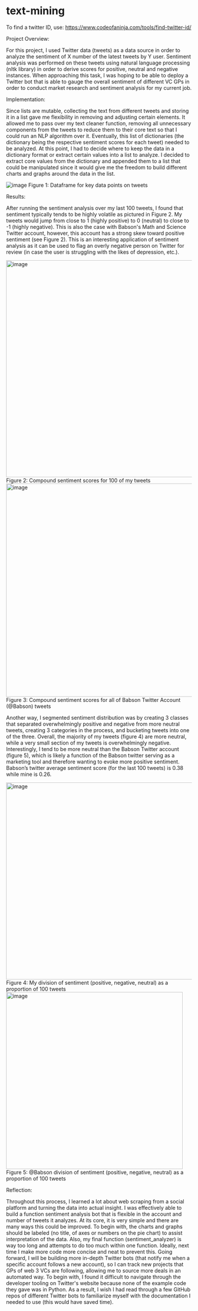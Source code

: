 # text-mining

To find a twitter ID, use: https://www.codeofaninja.com/tools/find-twitter-id/

Project Overview:

For this project, I used Twitter data (tweets) as a data source in order to analyze the sentiment of X number of the latest tweets by Y user. Sentiment analysis was performed on these tweets using natural language processing (nltk library) in order to derive scores for positive, neutral and negative instances. When approaching this task, I was hoping to be able to deploy a Twitter bot that is able to gauge the overall sentiment of different VC GPs in order to conduct market research and sentiment analysis for my current job.


Implementation:

Since lists are mutable, collecting the text from different tweets and storing it in a list gave me flexibility in removing and adjusting certain elements. It allowed me to pass over my text cleaner function, removing all unnecessary components from the tweets to reduce them to their core text so that I could run an NLP algorithm over it. Eventually, this list of dictionaries (the dictionary being the respective sentiment scores for each tweet) needed to be analyzed. At this point, I had to decide where to keep the data in a dictionary format or extract certain values into a list to analyze. I decided to extract core values from the dictionary and appended them to a list that could be manipulated since it would give me the freedom to build different charts and graphs around the data in the list.

![image](https://user-images.githubusercontent.com/112597537/198938422-3ff04904-980b-4f0b-853f-88e083722df1.png)
Figure 1: Dataframe for key data points on tweets

Results:

After running the sentiment analysis over my last 100 tweets, I found that sentiment typically tends to be highly volatile as pictured in Figure 2. My tweets would jump from close to 1 (highly positive) to 0 (neutral) to close to -1 (highly negative). This is also the case with Babson's Math and Science Twitter account, however, this account has a strong skew toward positive sentiment (see Figure 2). This is an interesting application of sentiment analysis as it can be used to flag an overly negative person on Twitter for review (in case the user is struggling with the likes of depression, etc.).

<img width="587" alt="image" src="https://user-images.githubusercontent.com/112597537/200094822-1fd9581c-d2af-4664-a956-a8153c7e337e.png">
Figure 2: Compound sentiment scores for 100 of my tweets

<img width="577" alt="image" src="https://user-images.githubusercontent.com/112597537/200094923-7f1a50dc-0b06-4db9-9a0f-d11acc731e58.png">
Figure 3: Compound sentiment scores for all of Babson Twitter Account (@Babson) tweets

Another way, I segmented sentiment distribution was by creating 3 classes that separated overwhelmingly positive and negative from more neutral tweets, creating 3 categories in the process, and bucketing tweets into one of the three. Overall, the majority of my tweets (figure 4) are more neutral, while a very small section of my tweets is overwhelmingly negative. Interestingly, I tend to be more neutral than the Babson Twitter account (figure 5), which is likely a function of the Babson twitter serving as a marketing tool and therefore wanting to evoke more positive sentiment. Babson’s twitter average sentiment score (for the last 100 tweets) is 0.38 while mine is 0.26.

<img width="533" alt="image" src="https://user-images.githubusercontent.com/112597537/200094804-22f652d5-e070-4ec1-b6f8-04b83ab404fc.png">
Figure 4: My division of sentiment (positive, negative, neutral) as a proportion of 100 tweets

<img width="479" alt="image" src="https://user-images.githubusercontent.com/112597537/200094910-28673c90-7fe1-42d5-ac13-14cd7ae57f65.png">
Figure 5: @Babson division of sentiment (positive, negative, neutral) as a proportion of 100 tweets

Reflection:

Throughout this process, I learned a lot about web scraping from a social platform and turning the data into actual insight. I was effectively able to build a function sentiment analysis bot that is flexible in the account and number of tweets it analyzes. At its core, it is very simple and there are many ways this could be improved. To begin with, the charts and graphs should be labeled (no title, of axes or numbers on the pie chart) to assist interpretation of the data. Also, my final function (sentiment_analyzer) is way too long and attempts to do too much within one function. Ideally, next time I make more code more concise and neat to prevent this. Going forward, I will be building more in-depth Twitter bots (that notify me when a specific account follows a new account), so I can track new projects that GPs of web 3 VCs are following, allowing me to source more deals in an automated way. To begin with, I found it difficult to navigate through the developer tooling on Twitter's website because none of the example code they gave was in Python. As a result, I wish I had read through a few GitHub repos of different Twitter bots to familiarize myself with the documentation I needed to use (this would have saved time).
